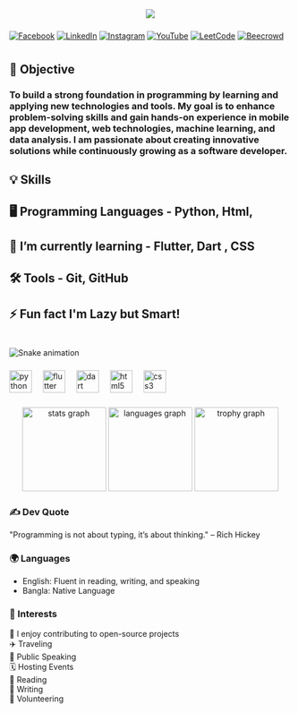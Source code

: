 <div align="center">
  <img src="https://readme-typing-svg.herokuapp.com?font=Poppins&size=40&color=00A2FF&weight=700&center=true&vCenter=true&width=500&height=50&lines=Hi+There!+👋;I'm+Arifa+Sultana!&pause=2000" />
</div>

###

[![Facebook](https://img.shields.io/badge/Facebook-1877F2?style=for-the-badge&logo=facebook&logoColor=white)](https://www.facebook.com/arifasultana76/)
[![LinkedIn](https://img.shields.io/badge/LinkedIn-0077B5?style=for-the-badge&logo=linkedin&logoColor=white)](https://www.linkedin.com/in/arifasultana76/)
[![Instagram](https://img.shields.io/badge/Instagram-E4405F?style=for-the-badge&logo=instagram&logoColor=white)](https://www.instagram.com/yourprofile)
[![YouTube](https://img.shields.io/badge/YouTube-FF0000?style=for-the-badge&logo=youtube&logoColor=white)](https://www.youtube.com/c/yourchannel)
[![LeetCode](https://img.shields.io/badge/LeetCode-FFA116?style=for-the-badge&logo=leetcode&logoColor=white)](https://leetcode.com/u/arifasultana76/)
[![Beecrowd](https://img.shields.io/badge/Beecrowd-000000?style=for-the-badge&logo=codeforces&logoColor=white)](https://www.beecrowd.com.br/judge/en/profile//arifasultana76/)

<h1 align="center"></h1>

###

## 🎯 Objective 
### To build a strong foundation in programming by learning and applying new technologies and tools. My goal is to enhance problem-solving skills and gain hands-on experience in mobile app development, web technologies, machine learning, and data analysis. I am passionate about creating innovative solutions while continuously growing as a software developer.

###

<h2 align="left"></h2>

## 💡 Skills 
## 🖥️ Programming Languages - Python, Html, 
## 🌱 I’m currently learning - Flutter, Dart , CSS
## 🛠️ Tools - Git, GitHub

## ⚡ Fun fact I'm Lazy but Smart!

###

<br clear="both">

<img src="https://raw.githubusercontent.com/arifasultana76/arifasultana76/output/snake.svg" alt="Snake animation" />

###

<div align="left">
  <img src="https://cdn.jsdelivr.net/gh/devicons/devicon/icons/python/python-original.svg" height="40" alt="python logo"  />
  <img width="12" />
  <img src="https://cdn.jsdelivr.net/gh/devicons/devicon/icons/flutter/flutter-original.svg" height="40" alt="flutter logo"  />
  <img width="12" />
  <img src="https://cdn.jsdelivr.net/gh/devicons/devicon/icons/dart/dart-original.svg" height="40" alt="dart logo"  />
  <img width="12" />
  <img src="https://cdn.jsdelivr.net/gh/devicons/devicon/icons/html5/html5-original.svg" height="40" alt="html5 logo"  />
  <img width="12" />
  <img src="https://cdn.jsdelivr.net/gh/devicons/devicon/icons/css3/css3-original.svg" height="40" alt="css3 logo"  />
</div>

###

<div align="center">
  <img src="https://github-readme-stats.vercel.app/api?username=arifasultana76&hide_title=false&hide_rank=false&show_icons=true&include_all_commits=true&count_private=true&disable_animations=false&theme=buefy&locale=en&hide_border=false&order=1" height="150" alt="stats graph"  />
  <img src="https://github-readme-stats.vercel.app/api/top-langs?username=arifasultana76&locale=en&hide_title=false&layout=compact&card_width=320&langs_count=5&theme=dracula&hide_border=false&order=2" height="150" alt="languages graph"  />
  <img src="https://github-profile-trophy.vercel.app?username=arifasultana76&theme=algolia&column=-1&row=1&margin-w=8&margin-h=8&no-bg=true&no-frame=false&order=4" height="150" alt="trophy graph"  />
</div>

###

### ✍️ Dev Quote  
"Programming is not about typing, it’s about thinking."    – Rich Hickey</p>

###

### 🌍 Languages
- English: Fluent in reading, writing, and speaking
- Bangla: Native Language

###

### 🎯 Interests

📂 I enjoy contributing to open-source projects <br>
✈️ Traveling <br>
🎤 Public Speaking <br>
🗓️ Hosting Events <br>
📖 Reading <br>
📝 Writing <br>
🤝 Volunteering

   
